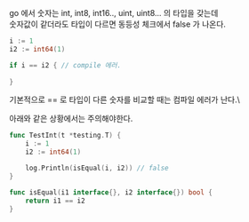 go 에서 숫자는 int, int8, int16.., uint, uint8... 의 타입을 갖는데\
숫자값이 같더라도 타입이 다르면 동등성 체크에서 false 가 나온다.
```go
i := 1
i2 := int64(1)

if i == i2 { // compile 에러.
    
}
```
기본적으로 == 로 타입이 다른 숫자를 비교할 때는 컴파일 에러가 난다.\

아래와 같은 상황에서는 주의해야한다.
```go
func TestInt(t *testing.T) {
	i := 1
	i2 := int64(1)

	log.Println(isEqual(i, i2)) // false
}

func isEqual(i1 interface{}, i2 interface{}) bool {
	return i1 == i2
}
```